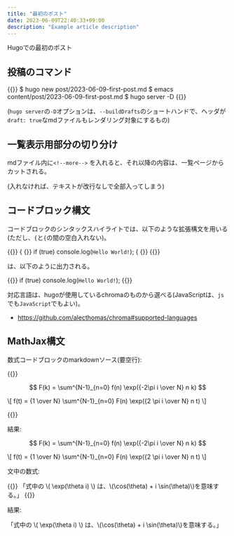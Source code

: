 ```yaml
---
title: "最初のポスト"
date: 2023-06-09T22:40:33+09:00
description: "Example article description"
---
```

Hugoでの最初のポスト
<!--more-->

## 投稿のコマンド

{{<highlight bash>}}
$ hugo new post/2023-06-09-first-post.md
$ emacs content/post/2023-06-09-first-post.md
$ hugo server -D 
{{</highlight>}}

(`hugo server`の`-D`オプションは、`--buildDrafts`のショートハンドで、ヘッダが`draft: true`なmdファイルもレンダリング対象にするもの)

## 一覧表示用部分の切り分け

mdファイル内に`<!--more-->` を入れると、それ以降の内容は、一覧ページからカットされる。

(入れなければ、テキストが改行なしで全部入ってしまう)

## コードブロック構文

コードブロックのシンタックスハイライトでは、以下のような拡張構文を用いる(ただし、`{`と`{`の間の空白入れない)。

{{<highlight markdown>}}
{ {<highlight js>}}
if (true) console.log(`Hello World!`);
{ {</highlight>}}
{{</highlight>}}

は、以下のように出力される。

{{<highlight js>}}
if (true) console.log(`Hello World!`);
{{</highlight>}}

対応言語は、hugoが使用しているchromaのものから選べる(JavaScriptは、`js`でも`JavaScript`でもよい)。

- https://github.com/alecthomas/chroma#supported-languages

## MathJax構文

数式コードブロックのmarkdownソース(要空行):

{{<highlight markdown>}}

$$ F(k) = \sum^{N-1}_{n=0} f(n) \exp({-2\pi i \over N} n k) $$

\\[ f(t) = {1 \over N} \sum^{N-1}_{n=0} F(n) \exp({2 \pi i \over N} n t) \\]

{{</highlight>}}

結果:

$$ F(k) = \sum^{N-1}_{n=0} f(n) \exp({-2\pi i \over N} n k) $$

\\[ f(t) = {1 \over N} \sum^{N-1}_{n=0} F(n) \exp({2 \pi i \over N} n t) \\]


文中の数式:

{{<highlight markdown>}}
「式中の \\( \exp(\theta i) \\) は、\\(\cos(\theta) + i \sin(\theta)\\)を意味する。」
{{</highlight>}}

結果:

「式中の \\( \exp(\theta i) \\) は、\\(\cos(\theta) + i \sin(\theta)\\)を意味する。」
